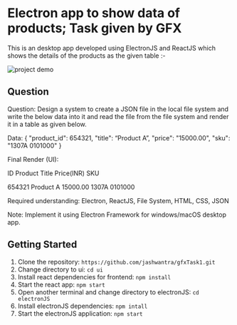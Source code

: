 # Electron app to show data of products; Task given by GFX

This is an desktop app developed using ElectronJS and ReactJS which shows the details of the products as the given table :-

![project demo](https://raw.githubusercontent.com/jashwantra/gfxTask1/main/gfxTask.JPG)

## Question
Question:
Design a system to create a JSON file in the local file system and write the below data into it and
read the file from the file system and render it in a table as given below.

Data:
{
"product_id": 654321,
"title": “Product A”,
"price": "15000.00",
"sku": "1307A 0101000"
}

Final Render (UI):

ID       Product Title    Price(INR)        SKU

654321    Product A        15000.00     1307A 0101000

Required understanding:
Electron, ReactJS, File System, HTML, CSS, JSON

Note: Implement it using Electron Framework for windows/macOS desktop app.

## Getting Started

1. Clone the repository: `https://github.com/jashwantra/gfxTask1.git`
2. Change directory to ui: `cd ui`
3. Install react dependencies for frontend: `npm install`
4. Start the react app: `npm start`
5. Open another terminal and change directory to electronJS: `cd electronJS`
6. Install electronJS dependencies: `npm intall`
7. Start the electronJS application: `npm start`
